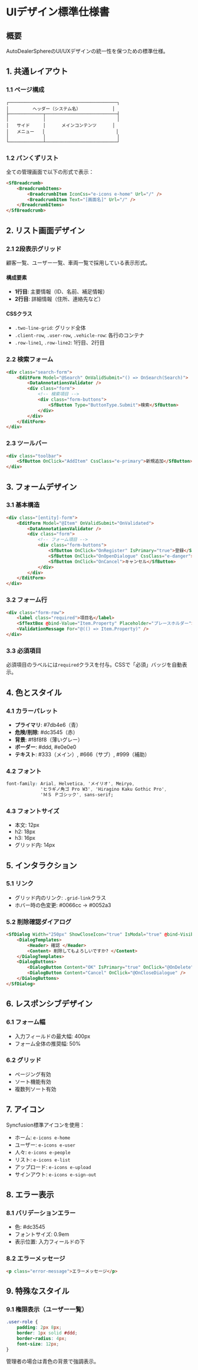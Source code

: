 # UIデザイン標準仕様書

## 概要
AutoDealerSphereのUI/UXデザインの統一性を保つための標準仕様。

## 1. 共通レイアウト

### 1.1 ページ構成
```
┌─────────────────────────────────────────┐
│         ヘッダー（システム名）            │
├─────────────┬───────────────────────────┤
│             │                           │
│   サイド     │      メインコンテンツ      │
│   メニュー   │                           │
│             │                           │
└─────────────┴───────────────────────────┘
```

### 1.2 パンくずリスト
全ての管理画面で以下の形式で表示：
```html
<SfBreadcrumb>
    <BreadcrumbItems>
        <BreadcrumbItem IconCss="e-icons e-home" Url="/" />
        <BreadcrumbItem Text="[画面名]" Url="/" />
    </BreadcrumbItems>
</SfBreadcrumb>
```

## 2. リスト画面デザイン

### 2.1 2段表示グリッド
顧客一覧、ユーザー一覧、車両一覧で採用している表示形式。

#### 構成要素
- **1行目**: 主要情報（ID、名前、補足情報）
- **2行目**: 詳細情報（住所、連絡先など）

#### CSSクラス
- `.two-line-grid`: グリッド全体
- `.client-row`, `.user-row`, `.vehicle-row`: 各行のコンテナ
- `.row-line1`, `.row-line2`: 1行目、2行目

### 2.2 検索フォーム
```html
<div class="search-form">
    <EditForm Model="@Search" OnValidSubmit="() => OnSearch(Search)">
        <DataAnnotationsValidator />
        <div class="form">
            <!-- 検索項目 -->
            <div class="form-buttons">
                <SfButton Type="ButtonType.Submit">検索</SfButton>
            </div>
        </div>
    </EditForm>
</div>
```

### 2.3 ツールバー
```html
<div class="toolbar">
    <SfButton OnClick="AddItem" CssClass="e-primary">新規追加</SfButton>
</div>
```

## 3. フォームデザイン

### 3.1 基本構造
```html
<div class="[entity]-form">
    <EditForm Model="@Item" OnValidSubmit="OnValidated">
        <DataAnnotationsValidator />
        <div class="form">
            <!-- フォーム項目 -->
            <div class="form-buttons">
                <SfButton OnClick="OnRegister" IsPrimary="true">登録</SfButton>
                <SfButton OnClick="OnOpenDialogue" CssClass="e-danger">削除</SfButton>
                <SfButton OnClick="OnCancel">キャンセル</SfButton>
            </div>
        </div>
    </EditForm>
</div>
```

### 3.2 フォーム行
```html
<div class="form-row">
    <label class="required">項目名</label>
    <SfTextBox @bind-Value="Item.Property" Placeholder="プレースホルダー"></SfTextBox>
    <ValidationMessage For="@(() => Item.Property)" />
</div>
```

### 3.3 必須項目
必須項目のラベルには`required`クラスを付与。CSSで「必須」バッジを自動表示。

## 4. 色とスタイル

### 4.1 カラーパレット
- **プライマリ**: #7db4e6（青）
- **危険/削除**: #dc3545（赤）
- **背景**: #f8f8f8（薄いグレー）
- **ボーダー**: #ddd, #e0e0e0
- **テキスト**: #333（メイン）, #666（サブ）, #999（補助）

### 4.2 フォント
```css
font-family: Arial, Helvetica, 'メイリオ', Meiryo, 
             'ヒラギノ角ゴ Pro W3', 'Hiragino Kaku Gothic Pro',
             'ＭＳ Ｐゴシック', sans-serif;
```

### 4.3 フォントサイズ
- 本文: 12px
- h2: 18px
- h3: 16px
- グリッド内: 14px

## 5. インタラクション

### 5.1 リンク
- グリッド内のリンク: `.grid-link`クラス
- ホバー時の色変更: #0066cc → #0052a3

### 5.2 削除確認ダイアログ
```html
<SfDialog Width="250px" ShowCloseIcon="true" IsModal="true" @bind-Visible="@IsVisible">
    <DialogTemplates>
        <Header> 確認 </Header>
        <Content> 削除してもよろしいですか? </Content>
    </DialogTemplates>
    <DialogButtons>
        <DialogButton Content="OK" IsPrimary="true" OnClick="@OnDelete" />
        <DialogButton Content="Cancel" OnClick="@OnCloseDialogue" />
    </DialogButtons>
</SfDialog>
```

## 6. レスポンシブデザイン

### 6.1 フォーム幅
- 入力フィールドの最大幅: 400px
- フォーム全体の推奨幅: 50%

### 6.2 グリッド
- ページング有効
- ソート機能有効
- 複数列ソート有効

## 7. アイコン

Syncfusion標準アイコンを使用：
- ホーム: `e-icons e-home`
- ユーザー: `e-icons e-user`
- 人々: `e-icons e-people`
- リスト: `e-icons e-list`
- アップロード: `e-icons e-upload`
- サインアウト: `e-icons e-sign-out`

## 8. エラー表示

### 8.1 バリデーションエラー
- 色: #dc3545
- フォントサイズ: 0.9em
- 表示位置: 入力フィールドの下

### 8.2 エラーメッセージ
```html
<p class="error-message">エラーメッセージ</p>
```

## 9. 特殊なスタイル

### 9.1 権限表示（ユーザー一覧）
```css
.user-role {
    padding: 2px 8px;
    border: 1px solid #ddd;
    border-radius: 4px;
    font-size: 12px;
}
```

管理者の場合は青色の背景で強調表示。